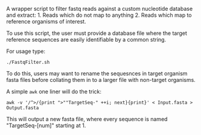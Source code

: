 A wrapper script to filter fastq reads against a custom nucleotide database and extract:
	1. Reads which do not map to anything
	2. Reads which map to reference organisms of interest.

To use this script, the user must provide a database file where the target reference sequences are easily identifiable by a common string.

For usage type:

```
./FastqFilter.sh
```

To do this, users may want to rename the sequesnces in target organism fasta files before collating them in to a larger file with non-target organisms.

A simple `awk` one liner will do the trick:

```
awk -v '/^>/{print ">""TargetSeq-" ++i; next}{print}' < Input.fasta > Output.fasta
```

This will output a new fasta file, where every sequence is named "TargetSeq-[num]" starting at 1.


